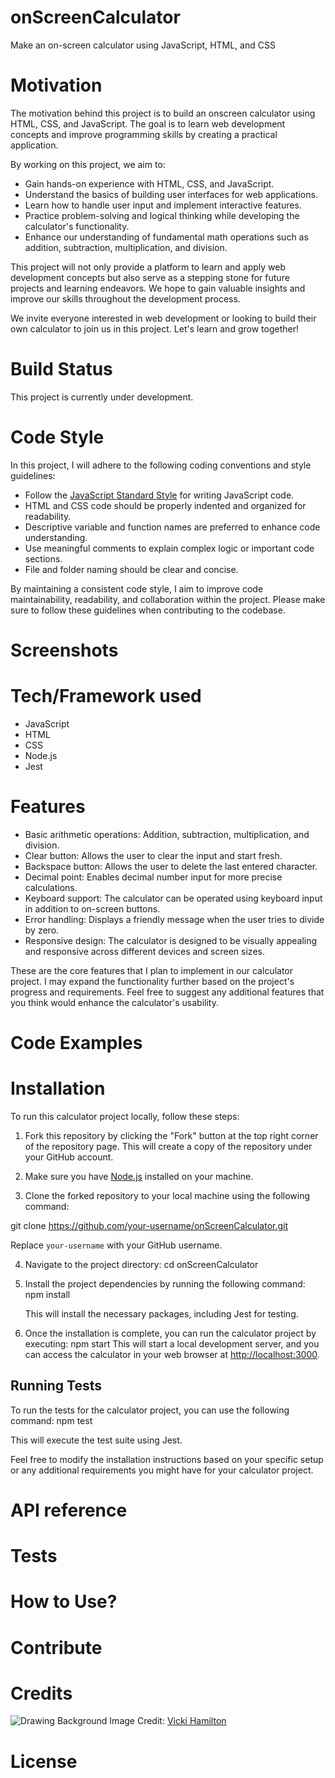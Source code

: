 # onScreenCalculator
Make an on-screen calculator using JavaScript, HTML, and CSS

# Motivation 
The motivation behind this project is to build an onscreen calculator using HTML, CSS, and JavaScript. The goal is to learn web development concepts and improve programming skills by creating a practical application.

By working on this project, we aim to:

- Gain hands-on experience with HTML, CSS, and JavaScript.
- Understand the basics of building user interfaces for web applications.
- Learn how to handle user input and implement interactive features.
- Practice problem-solving and logical thinking while developing the calculator's functionality.
- Enhance our understanding of fundamental math operations such as addition, subtraction, multiplication, and division.

This project will not only provide a platform to learn and apply web development concepts but also serve as a stepping stone for future projects and learning endeavors. We hope to gain valuable insights and improve our skills throughout the development process.

We invite everyone interested in web development or looking to build their own calculator to join us in this project. Let's learn and grow together!

# Build Status

This project is currently under development.

# Code Style
In this project, I will adhere to the following coding conventions and style guidelines:

- Follow the [JavaScript Standard Style](https://standardjs.com/) for writing JavaScript code.
- HTML and CSS code should be properly indented and organized for readability.
- Descriptive variable and function names are preferred to enhance code understanding.
- Use meaningful comments to explain complex logic or important code sections.
- File and folder naming should be clear and concise.

By maintaining a consistent code style, I aim to improve code maintainability, readability, and collaboration within the project. Please make sure to follow these guidelines when contributing to the codebase.

# Screenshots

# Tech/Framework used

- JavaScript
- HTML
- CSS
- Node.js
- Jest

# Features

- Basic arithmetic operations: Addition, subtraction, multiplication, and division.
- Clear button: Allows the user to clear the input and start fresh.
- Backspace button: Allows the user to delete the last entered character.
- Decimal point: Enables decimal number input for more precise calculations.
- Keyboard support: The calculator can be operated using keyboard input in addition to on-screen buttons.
- Error handling: Displays a friendly message when the user tries to divide by zero.
- Responsive design: The calculator is designed to be visually appealing and responsive across different devices and screen sizes.

These are the core features that I plan to implement in our calculator project. I may expand the functionality further based on the project's progress and requirements. Feel free to suggest any additional features that you think would enhance the calculator's usability.

# Code Examples

# Installation
To run this calculator project locally, follow these steps:

1. Fork this repository by clicking the "Fork" button at the top right corner of the repository page. This will create a copy of the repository under your GitHub account.

2. Make sure you have [Node.js](https://nodejs.org) installed on your machine.

3. Clone the forked repository to your local machine using the following command: 

git clone https://github.com/your-username/onScreenCalculator.git

Replace `your-username` with your GitHub username.

4. Navigate to the project directory: cd onScreenCalculator

5. Install the project dependencies by running the following command: npm install

   This will install the necessary packages, including Jest for testing.

6. Once the installation is complete, you can run the calculator project by executing: npm start
This will start a local development server, and you can access the calculator in your web browser at [http://localhost:3000](http://localhost:3000).

## Running Tests

To run the tests for the calculator project, you can use the following command: npm test


This will execute the test suite using Jest.

Feel free to modify the installation instructions based on your specific setup or any additional requirements you might have for your calculator project.


# API reference

# Tests

# How to Use? 

# Contribute

# Credits

![Drawing Background](https://pixabay.com/illustrations/sky-nature-clouds-fluffy-cirrus-7232494/)
Image Credit: [Vicki Hamilton](https://pixabay.com/users/flutie8211-17475707/)

# License




  